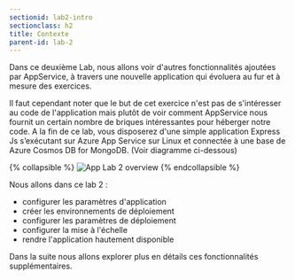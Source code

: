 ```yaml
---
sectionid: lab2-intro
sectionclass: h2
title: Contexte
parent-id: lab-2
---
```


Dans ce deuxième Lab, nous allons voir d'autres fonctionnalités ajoutées par AppService, à travers une nouvelle application qui évoluera au fur et à mesure des exercices.

Il faut cependant noter que le but de cet exercice n'est pas de s'intéresser au code de l'application mais plutôt de voir comment AppService nous fournit un certain nombre de briques intéressantes pour héberger notre code. A la fin de ce lab, vous disposerez d'une simple application Express Js s’exécutant sur Azure App Service sur Linux et connectée à une base de Azure Cosmos DB for MongoDB. (Voir diagramme ci-dessous)

{% collapsible %}
![App Lab 2 overview](/media/lab2/ex_archi_lab2.png)
{% endcollapsible %}

Nous allons dans ce lab 2 :

- configurer les paramètres d'application
- créer les environnements de déploiement
- configurer les paramètres de déploiement  
- configurer la mise à l'échelle
- rendre l'application hautement disponible

Dans la suite nous allons explorer plus en détails ces fonctionnalités supplémentaires.

